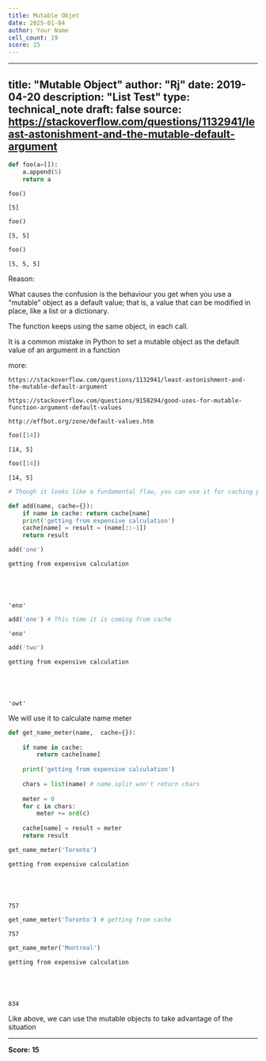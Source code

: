 ```yaml
---
title: Mutable Objet
date: 2025-01-04
author: Your Name
cell_count: 19
score: 15
---
```


---
title: "Mutable Object"
author: "Rj"
date: 2019-04-20
description: "List Test"
type: technical_note
draft: false
source: https://stackoverflow.com/questions/1132941/least-astonishment-and-the-mutable-default-argument
---

```python
def foo(a=[]):
    a.append(5)
    return a
```


```python
foo()
```




    [5]




```python
foo()
```




    [5, 5]




```python
foo()
```




    [5, 5, 5]



Reason:

What causes the confusion is the behaviour you get when you use a “mutable” object as a default value; that is, a value that can be modified in place, like a list or a dictionary.

The function keeps using the same object, in each call.

It is a common mistake in Python to set a mutable object as the default value of an argument in a function

more:
    
    https://stackoverflow.com/questions/1132941/least-astonishment-and-the-mutable-default-argument
        
    https://stackoverflow.com/questions/9158294/good-uses-for-mutable-function-argument-default-values
    
    http://effbot.org/zone/default-values.htm


```python
foo([14])
```




    [14, 5]




```python
foo([14])
```




    [14, 5]




```python
# Though it looks like a fundamental flaw, you can use it for caching purpose like we do in lrucache
```


```python
def add(name, cache={}):
    if name in cache: return cache[name]
    print('getting from expensive calculation')
    cache[name] = result = (name[::-1])
    return result
```


```python
add('one')
```

    getting from expensive calculation





    'eno'




```python
add('one') # This time it is coming from cache
```




    'eno'




```python
add('two')
```

    getting from expensive calculation





    'owt'



We will use it to calculate name meter


```python
def get_name_meter(name,  cache={}):
    
    if name in cache: 
        return cache[name]
    
    print('getting from expensive calculation')
    
    chars = list(name) # name.split won't return chars
    
    meter = 0
    for c in chars:
        meter += ord(c)
    
    cache[name] = result = meter
    return result
```


```python
get_name_meter('Toronto')
```

    getting from expensive calculation





    757




```python
get_name_meter('Toronto') # getting from cache
```




    757




```python
get_name_meter('Montreal')
```

    getting from expensive calculation





    834



Like above, we can use the mutable objects to take advantage of the situation


---
**Score: 15**